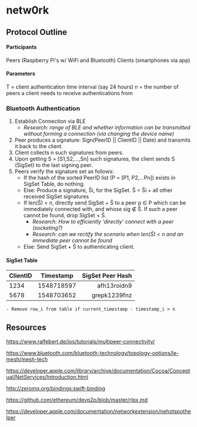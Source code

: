 # netw0rk

## Protocol Outline
#### Participants
Peers   (Raspberry Pi's w/ WiFi and Bluetooth)
Clients (smartphones via app)

#### Parameters
T = client authentication time interval (say 24 hours)
n = the number of peers a client needs to receive authentications from

### Bluetooth Authentication 
1. Establish Connection via BLE
    - *Research: range of BLE and whether information can be transmitted without forming a connection (via changing the device name)*
2. Peer produces a signature: Sign(PeerID || ClientID || Date) and transmits it back to the client. 
3. Client collects n such signatures from peers.
4. Upon getting S = \[S1,S2,...,Sn] such signatures, the client sends S (SigSet) to the last signing peer. 
5. Peers verify the signature set as follows:
    - If the hash of the sorted PeerID list (P = \[P1, P2,...Pn]) exists in SigSet Table, do nothing.
    - Else: Produce a signature, Ši, for the SigSet. Š = Ši + all other received SigSet signatures
    - If len(Š) < n, directly send SigSet + Š to a peer p ∈ P which can be immediately connected with, and whose sig ∉ Š. If such a peer cannot be found, drop SigSet + Š.
      - *Research: How to efficiently 'directly' connect with a peer (socketing?)*
      - *Research: can we rectify the scenario when len(Š) < n and an immediate peer cannot be found*
    - Else: Send SigSet + Š to authenticating client. 
  #### SigSet Table
  | ClientID        | Timestamp     | SigSet Peer Hash  |
  | --------------- |:-------------:| -----------------:|
  | 1234            | 1548718597    | afh13roidn9       |
  | 5678            | 1548703652    | grepk1239fnz      |
  
    - Remove row_i from table if current_timestamp - timestamp_i > n





## Resources
https://www.ralfebert.de/ios/tutorials/multipeer-connectivity/

https://www.bluetooth.com/bluetooth-technology/topology-options/le-mesh/mesh-tech

https://developer.apple.com/library/archive/documentation/Cocoa/Conceptual/NetServices/Introduction.html

http://zeromq.org/bindings:swift-binding

https://github.com/ethereum/devp2p/blob/master/rlpx.md

https://developer.apple.com/documentation/networkextension/nehotspothelper
